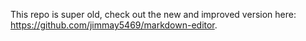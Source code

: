This repo is super old, check out the new and improved version here: https://github.com/jimmay5469/markdown-editor.
